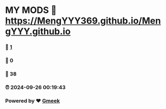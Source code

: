 # MY MODS :link: https://MengYYY369.github.io/MengYYY.github.io 
### :page_facing_up: [1](https://MengYYY369.github.io/MengYYY.github.io/tag.html) 
### :speech_balloon: 0 
### :hibiscus: 38 
### :alarm_clock: 2024-09-26 00:19:43 
### Powered by :heart: [Gmeek](https://github.com/Meekdai/Gmeek)
